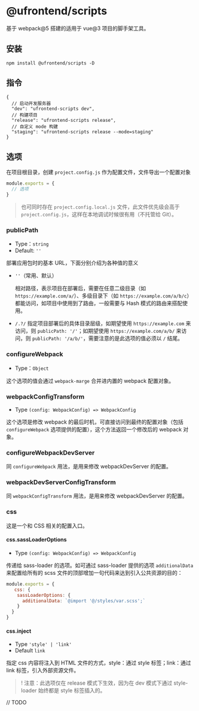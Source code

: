 # @ufrontend/scripts

基于 webpack@5 搭建的适用于 vue@3 项目的脚手架工具。

## 安装

```shell
npm install @ufrontend/scripts -D
```

## 指令

```jsonc
{
  // 启动开发服务器
  "dev": "ufrontend-scripts dev",
  // 构建项目
  "release": "ufrontend-scripts release",
  // 自定义 mode 构建
  "staging": "ufrontend-scripts release --mode=staging"
}
```

## 选项

在项目根目录，创建 `project.config.js` 作为配置文件，文件导出一个配置对象

```js
module.exports = {
  // 选项
}
```

> 也可同时存在 `project.config.local.js` 文件，此文件优先级会高于 `project.config.js`，这样在本地调试时候很有用（不托管给 Git）。

### publicPath

+ Type：`string`
+ Default: `''`

部署应用包时的基本 URL，下面分别介绍为各种值的意义

+ `''`（常用、默认）

  相对路径，表示项目在部署后，需要在任意二级目录（如 `https://example.com/a/`）、多级目录下（如 `https://example.com/a/b/c`）都能访问，如项目中使用到了路由，一般需要与 Hash 模式的路由来搭配使用。

+ `/.?/`
  指定项目部署后的具体目录层级，如期望使用 `https://example.com` 来访问，则 `publicPath: '/'`；如期望使用 `https://example.com/a/b/` 来访问，则 `publicPath: '/a/b/'`，需要注意的是此选项的值必须以 `/` 结尾。

### configureWebpack

+ Type：`Object`

这个选项的值会通过 `webpack-marge` 合并进内置的 webpack 配置对象。

### webpackConfigTransform

+ Type `(config: WebpackConfig) => WebpackConfig`

这个选项是修改 webpack 的最后时机，可直接访问到最终的配置对象（包括 `configureWebpack` 选项提供的配置），这个方法返回一个修改后的 webpack 对象。

### configureWebpackDevServer

同 `configureWebpack` 用法，是用来修改 webpackDevServer 的配置。

### webpackDevServerConfigTransform

同 `webpackConfigTransform` 用法，是用来修改 webpackDevServer 的配置。

### css

这是一个和 CSS 相关的配置入口。

#### css.sassLoaderOptions

+ Type `(config: WebpackConfig) => WebpackConfig`

传递给 sass-loader 的选项。如可通过 sass-loader 提供的选项 `additionalData` 来配置给所有的 scss 文件的顶部增加一句代码来达到引入公共资源的目的：

```js
module.exports = {
   css: {
    sassLoaderOptions: {
      additionalData: `@import '@/styles/var.scss';`
    }
  }
}
```

#### css.inject

+ Type `'style' | 'link'`
+ Default `link`

指定 css 内容将注入到 HTML 文件的方式，style：通过 style 标签；link：通过 link 标签，引入外部资源文件。

>! 注意：此选项仅在 release 模式下生效，因为在 dev 模式下通过 style-loader 始终都是 style 标签插入的。


// TODO
